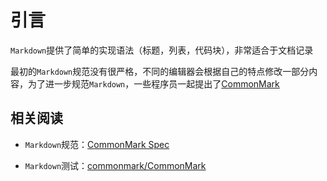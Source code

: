 
# 引言

`Markdown`提供了简单的实现语法（标题，列表，代码块），非常适合于文档记录

最初的`Markdown`规范没有很严格，不同的编辑器会根据自己的特点修改一部分内容，为了进一步规范`Markdown`，一些程序员一起提出了[CommonMark](https://commonmark.org/)

## 相关阅读

* `Markdown`规范：[CommonMark Spec](https://spec.commonmark.org/)

* `Markdown`测试：[commonmark/CommonMark](https://github.com/CommonMark/CommonMark)